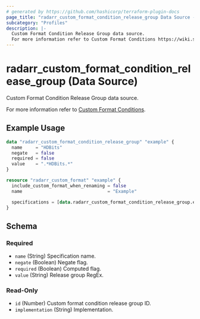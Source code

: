 ```yaml
---
# generated by https://github.com/hashicorp/terraform-plugin-docs
page_title: "radarr_custom_format_condition_release_group Data Source - terraform-provider-radarr"
subcategory: "Profiles"
description: |-
  Custom Format Condition Release Group data source.
  For more information refer to Custom Format Conditions https://wiki.servarr.com/radarr/settings#conditions.
---
```


# radarr_custom_format_condition_release_group (Data Source)

<!-- subcategory:Profiles --> Custom Format Condition Release Group data source.
For more information refer to [Custom Format Conditions](https://wiki.servarr.com/radarr/settings#conditions).

## Example Usage

```terraform
data "radarr_custom_format_condition_release_group" "example" {
  name     = "HDBits"
  negate   = false
  required = false
  value    = ".*HDBits.*"
}

resource "radarr_custom_format" "example" {
  include_custom_format_when_renaming = false
  name                                = "Example"

  specifications = [data.radarr_custom_format_condition_release_group.example]
}
```

<!-- schema generated by tfplugindocs -->
## Schema

### Required

- `name` (String) Specification name.
- `negate` (Boolean) Negate flag.
- `required` (Boolean) Computed flag.
- `value` (String) Release group RegEx.

### Read-Only

- `id` (Number) Custom format condition release group ID.
- `implementation` (String) Implementation.


